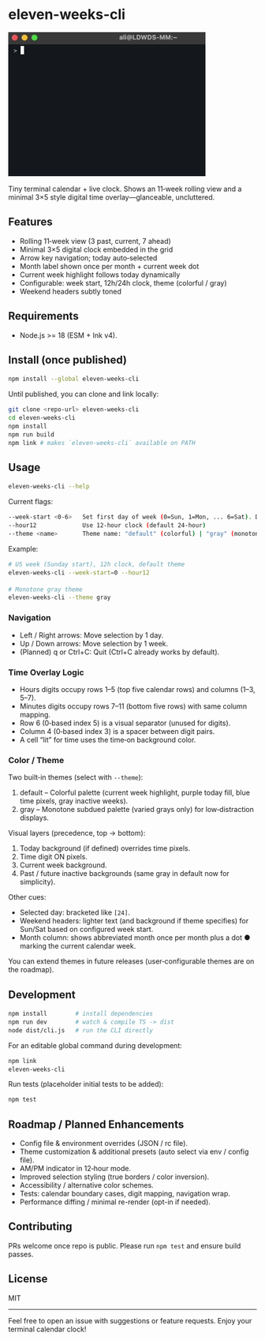 
# eleven-weeks-cli

![Demo of eleven-weeks-cli](./eleven-weeks-cli.gif)

Tiny terminal calendar + live clock. Shows an 11‑week rolling view and a minimal 3×5 style digital time overlay—glanceable, uncluttered.

## Features

- Rolling 11‑week view (3 past, current, 7 ahead)
- Minimal 3×5 digital clock embedded in the grid
- Arrow key navigation; today auto‑selected
- Month label shown once per month + current week dot
- Current week highlight follows today dynamically
- Configurable: week start, 12h/24h clock, theme (colorful / gray)
- Weekend headers subtly toned

## Requirements

- Node.js >= 18 (ESM + Ink v4).

## Install (once published)

```bash
npm install --global eleven-weeks-cli
```

Until published, you can clone and link locally:

```bash
git clone <repo-url> eleven-weeks-cli
cd eleven-weeks-cli
npm install
npm run build
npm link # makes `eleven-weeks-cli` available on PATH
```

## Usage

```bash
eleven-weeks-cli --help
```

Current flags:

```bash
--week-start <0-6>   Set first day of week (0=Sun, 1=Mon, ... 6=Sat). Default: 1 (Monday)
--hour12             Use 12-hour clock (default 24-hour)
--theme <name>       Theme name: "default" (colorful) | "gray" (monotone). Default: default
```

Example:

```bash
# US week (Sunday start), 12h clock, default theme
eleven-weeks-cli --week-start=0 --hour12

# Monotone gray theme
eleven-weeks-cli --theme gray
```

### Navigation

- Left / Right arrows: Move selection by 1 day.
- Up / Down arrows: Move selection by 1 week.
- (Planned) q or Ctrl+C: Quit (Ctrl+C already works by default).

### Time Overlay Logic

- Hours digits occupy rows 1–5 (top five calendar rows) and columns (1–3, 5–7).
- Minutes digits occupy rows 7–11 (bottom five rows) with same column mapping.
- Row 6 (0‑based index 5) is a visual separator (unused for digits).
- Column 4 (0‑based index 3) is a spacer between digit pairs.
- A cell “lit” for time uses the time‑on background color.

### Color / Theme

Two built‑in themes (select with `--theme`):

1. default – Colorful palette (current week highlight, purple today fill, blue time pixels, gray inactive weeks).
2. gray – Monotone subdued palette (varied grays only) for low‑distraction displays.

Visual layers (precedence, top → bottom):

1. Today background (if defined) overrides time pixels.
2. Time digit ON pixels.
3. Current week background.
4. Past / future inactive backgrounds (same gray in default now for simplicity).

Other cues:

- Selected day: bracketed like `[24]`.
- Weekend headers: lighter text (and background if theme specifies) for Sun/Sat based on configured week start.
- Month column: shows abbreviated month once per month plus a dot ● marking the current calendar week.

You can extend themes in future releases (user‑configurable themes are on the roadmap).

## Development

```bash
npm install        # install dependencies
npm run dev        # watch & compile TS -> dist
node dist/cli.js   # run the CLI directly
```

For an editable global command during development:

```bash
npm link
eleven-weeks-cli
```

Run tests (placeholder initial tests to be added):

```bash
npm test
```

## Roadmap / Planned Enhancements

- Config file & environment overrides (JSON / rc file).
- Theme customization & additional presets (auto select via env / config file).
- AM/PM indicator in 12‑hour mode.
- Improved selection styling (true borders / color inversion).
- Accessibility / alternative color schemes.
- Tests: calendar boundary cases, digit mapping, navigation wrap.
- Performance diffing / minimal re-render (opt-in if needed).

## Contributing

PRs welcome once repo is public. Please run `npm test` and ensure build passes.

## License

MIT

---

Feel free to open an issue with suggestions or feature requests. Enjoy your terminal calendar clock!
